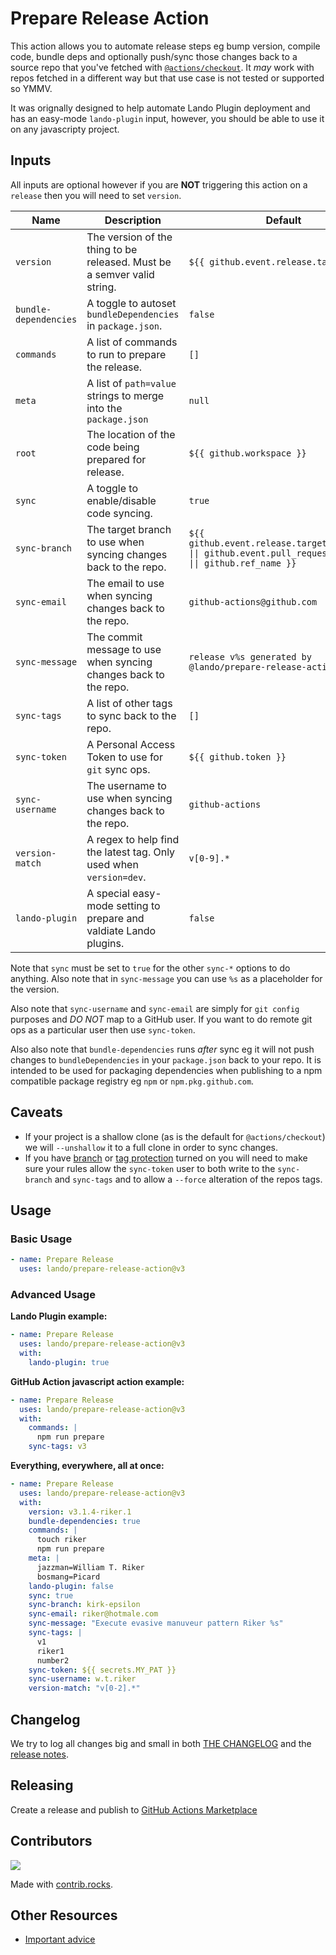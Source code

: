 # Prepare Release Action

This action allows you to automate release steps eg bump version, compile code, bundle deps and optionally push/sync those changes back to a source repo that you've fetched with [`@actions/checkout`](https://github.com/actions/checkout). It _may_ work with repos fetched in a different way but that use case is not tested or supported so YMMV.

It was orignally designed to help automate Lando Plugin deployment and has an easy-mode `lando-plugin` input, however, you should be able to use it on any javascripty project.

## Inputs

All inputs are optional however if you are **NOT** triggering this action on a `release` then you will need to set `version`.

| Name | Description | Default | Example |
|---|---|---|---|
| `version` | The version of the thing to be released. Must be a semver valid string. | `${{ github.event.release.tag_name }}` | `v3.14.0` |
| `bundle-dependencies` | A toggle to autoset `bundleDependencies` in `package.json`. | `false` | `true` |
| `commands` | A list of commands to run to prepare the release. | `[]` | `npm run prepare` |
| `meta` | A list of `path=value` strings to merge into the `package.json` | `null` | `dist=thing` |
| `root` | The location of the code being prepared for release. | `${{ github.workspace }}` | `/path/to/my/project` |
| `sync` | A toggle to enable/disable code syncing. | `true` | `false` |
| `sync-branch` | The target branch to use when syncing changes back to the repo. | `${{ github.event.release.target_commitish \|\| github.event.pull_request.head.ref \|\| github.ref_name }}` | `main` |
| `sync-email` | The email to use when syncing changes back to the repo. | `github-actions@github.com` | `riker@starfleet.gov` |
| `sync-message` | The commit message to use when syncing changes back to the repo. | `release v%s generated by @lando/prepare-release-action` | `RELEASE %s` |
| `sync-tags` | A list of other tags to sync back to the repo. | `[]` | `v2` |
| `sync-token` | A Personal Access Token to use for `git` sync ops. | `${{ github.token }}` | `${{ secrets.MY_PAT }}` |
| `sync-username` | The username to use when syncing changes back to the repo. | `github-actions` | `w.t.riker` |
| `version-match` | A regex to help find the latest tag. Only used when `version=dev`. | `v[0-9].*` | `[1-2].*` |
| `lando-plugin` | A special easy-mode setting to prepare and valdiate Lando plugins. | `false` | `true` |

Note that `sync` must be set to `true` for the other `sync-*` options to do anything. Also note that in `sync-message` you can use `%s` as a placeholder for the version.

Also note that `sync-username` and `sync-email` are simply for `git config` purposes and *DO NOT* map to a GitHub user. If you want to do remote git ops as a particular user then use `sync-token`.

Also also note that `bundle-dependencies` runs _after_ sync eg it will not push changes to `bundleDependencies` in your `package.json` back to your repo. It is intended to be used for packaging dependencies when publishing to a npm compatible package registry eg `npm` or `npm.pkg.github.com`.

## Caveats

* If your project is a shallow clone (as is the default for `@actions/checkout`) we will `--unshallow` it to a full clone in order to sync changes.
* If you have [branch](https://docs.github.com/en/repositories/configuring-branches-and-merges-in-your-repository/managing-protected-branches/managing-a-branch-protection-rule) or [tag protection](https://docs.github.com/en/repositories/managing-your-repositorys-settings-and-features/managing-repository-settings/configuring-tag-protection-rules) turned on you will need to make sure your rules allow the `sync-token` user to both write to the `sync-branch` and `sync-tags` and to allow a `--force` alteration of the repos tags.

##  Usage

### Basic Usage

```yaml
- name: Prepare Release
  uses: lando/prepare-release-action@v3
```

### Advanced Usage

**Lando Plugin example:**

```yaml
- name: Prepare Release
  uses: lando/prepare-release-action@v3
  with:
    lando-plugin: true
```

**GitHub Action javascript action example:**

```yaml
- name: Prepare Release
  uses: lando/prepare-release-action@v3
  with:
    commands: |
      npm run prepare
    sync-tags: v3
```

**Everything, everywhere, all at once:**

```yaml
- name: Prepare Release
  uses: lando/prepare-release-action@v3
  with:
    version: v3.1.4-riker.1
    bundle-dependencies: true
    commands: |
      touch riker
      npm run prepare
    meta: |
      jazzman=William T. Riker
      bosmang=Picard
    lando-plugin: false
    sync: true
    sync-branch: kirk-epsilon
    sync-email: riker@hotmale.com
    sync-message: "Execute evasive manuveur pattern Riker %s"
    sync-tags: |
      v1
      riker1
      number2
    sync-token: ${{ secrets.MY_PAT }}
    sync-username: w.t.riker
    version-match: "v[0-2].*"
```

## Changelog

We try to log all changes big and small in both [THE CHANGELOG](https://github.com/lando/prepare-release-action/blob/main/CHANGELOG.md) and the [release notes](https://github.com/lando/prepare-release-action/releases).

## Releasing

Create a release and publish to [GitHub Actions Marketplace](https://docs.github.com/en/enterprise-cloud@latest/actions/creating-actions/publishing-actions-in-github-marketplace)

## Contributors

<a href="https://github.com/lando/prepare-release-action/graphs/contributors">
  <img src="https://contrib.rocks/image?repo=lando/prepare-release-action" />
</a>

Made with [contrib.rocks](https://contrib.rocks).

## Other Resources

* [Important advice](https://www.youtube.com/watch?v=WA4iX5D9Z64)
